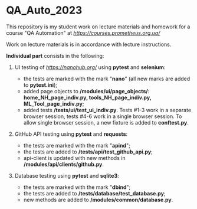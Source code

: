 # QA_Auto_2023
This repository is my student work on lecture materials and homework for a course "QA Automation" at _https://courses.prometheus.org.ua/_

Work on lecture materials is in accordance with lecture instructions.

**Individual part** consists in the following:

1. UI testing of _https://nanohub.org/_ using **pytest** and **selenium**:
   - the tests are marked with the mark "**nano**" (all new marks are added to **pytest.ini**);
   - added page objects to **/modules/ui/page_objects/**: **home_NH_page_indiv.py, tools_NH_page_indiv.py, ML_Tool_page_indiv.py**;
   - added tests **/tests/ui/test_ui_indiv.py**. Tests #1-3 work in a separate browser session, tests #4-6 work in a single browser session.
     To allow single browser session, a new fixture is added to **conftest.py**.

2. GitHub API testing using **pytest** and **requests**:
   - the tests are marked with the mark "**apind**";
   - the tests are added to **/tests/api/test_github_api.py**;
   - api-client is updated with new methods in **/modules/api/clients/github.py**.

3. Database testing using **pytest** and **sqlite3**:
   - the tests are marked with the mark "**dbind**";
   - the tests are added to **/tests/database/test_database.py**;  
   - new methods are added to **/modules/common/database.py**.
